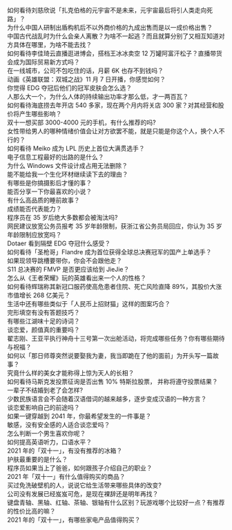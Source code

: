 如何看待刘慈欣说「扎克伯格的元宇宙不是未来，元宇宙最后将引人类走向死路」？  
为什么中国人研制出盾构机后不以外商价格的九成出售而是以一成价格出售？  
中国古代战乱时为什么会亲人离散？为啥不一起逃？而且就算分别了又相互知道对方具体在哪里，为啥不能去找？  
如何看待李佳琦云直播逛进博会，搭档王冰冰卖空 12 万罐阿富汗松子？直播带货会成为国际贸易新方式吗？  
在一线城市，公司不包吃住的话，月薪 6K 也存不到钱吗？  
动画《英雄联盟：双城之战》11 月 7 日开播，你感觉如何？  
你觉得 EDG 夺冠后他们的冠军皮肤会怎么选？  
人那么大一个，为什么人体的持续输出功率才那么低，才一两百瓦？  
如何看待海底捞去年开店 540 多家，现在两个月内将关店 300 家？对其经营和股价将产生哪些影响？  
双十一想买部 3000-4000 元的手机，有什么推荐的吗?  
女性带给男人的哪种情绪价值会让对方欲罢不能，就是只能是你这个人，换个人不行的？  
如何看待 Meiko 成为 LPL 历史上首位大满贯选手？  
电子信息工程最好的出路的是什么？  
为什么 Windows 文件设计成占用无法删除？  
能不能给我一个生化环材继续读下去的理由？  
有哪些是你搞摄影后才懂的事？  
能否分享一下你最喜欢的小说？  
有什么高品质的睡前故事？  
成绩能否代表能力？  
程序员在 35 岁后绝大多数都会被淘汰吗?  
网民建议放宽公务员报考 35 岁年龄限制，获浙江省公务员局回应，你认为 35 岁年龄限制应放宽吗？  
Dotaer 看到隔壁 EDG 夺冠什么感受？  
如何看待「圣枪哥」Flandre 成为首位获得全球总决赛冠军的国产上单选手？  
如果现领导跳槽要带你，你会不会跟他走？  
S11 总决赛的 FMVP 是否更应该给到 JieJie？  
怎么从《王者荣耀》玩的英雄看出来一个人的性格？  
如何看待辉瑞称其新冠口服药使高危患者住院、死亡风险直降 89%，其股价大涨市值增长 268 亿美元？  
生活中还有哪些类似于「人民币上招财猫」这样的图案巧合？  
完形填空有没有答题技巧？  
有哪些江湖味十足的诗词？  
谈恋爱，颜值真的重要吗？  
翟志刚、王亚平执行神舟十三号第一次出舱活动，将完成哪些任务？你有哪些期待与祝福？  
如何以「那日师尊突然说要娶我为妻，我当即跪在了他的面前」为开头写一篇故事？  
究竟什么样的美女才能称得上惊为天人的长相？  
如何看待马斯克发投票征询是否出售 10% 特斯拉股票， 并称将遵守投票结果？  
一辈子不结婚到老了会怎样?  
少数民族语言会不会随着汉语借词的越来越多，逐步变成汉语的一种方言？  
谈恋爱影响自己的前途吗？  
如果一键穿越到 2041 年，你最希望发生的一件事是？  
敏感，没有安全感的人适合谈恋爱吗？  
怎么判断一个男生喜欢你呢？  
如何提高英语听力，口语水平？  
2021 年的「双十一」，有没有推荐的冰箱？  
护肤最重要的是什么？  
程序员如果当上了爸爸，如何跟孩子介绍自己的职业？  
2021 年「双十一」有什么值得购买的商品？  
买过免洗破壁机的人，说说它给生活带来哪些具体的改变?  
公司没有发展已经岌岌可危，是现在裸辞还是明年再找？  
键盘青轴、黑轴、红轴、茶轴、银轴有什么区别？玩游戏哪个比较好一点？有推荐的性价比高的嘛？  
2021 年的「双十一」，有哪些家电产品值得购买？  
